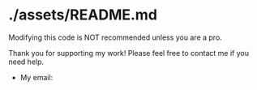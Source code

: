 # ./assets/README.md

Modifying this code is NOT recommended unless you are a pro.

Thank you for supporting my work! Please feel free to contact me if you need help.

- My email: 
